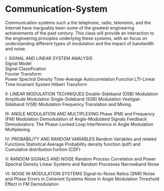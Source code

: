 # Communication-System

Communication systems such a the telephone, radio, television, and the Internet have inarguably been some of the greatest engineering achievements of the past century. This class will provide an interaction to the engineering principles underlying these systems, with an focus on understanding different types of modulation and the impact of bandwidth and noise.

I: SIGNAL AND LINEAR SYSTEM ANALYSIS  
   Signal Model  
   Signal Classification   
   Fourier Transform  
   Power Spectral Density
   Time-Average Autocorrelation Function
   LTI-Linear Time Invariant System
   Hilbert Transform

II: LINEAR MODULATION TECHNIQUES
   Double-Sideband (DSB) Modulation
   Amplitude Modulation
   Single-Sideband (SSB) Modulation
   Vestigial-Sideband (VSB) Modulation
   Frequency Translation and Mixing

III: ANGLE MODULATION AND MULTIPLEXING
   Phase (PM) and Frequency (FM) Modulation
   Demodulation of Angle-Modulated Signals
   Feedback Demodulators: The Phase-Locked Loop
   Interference in Angle Modulation
   Multiplexing

IV: PROBABILITY AND RANDOM VARIABLES
   Random Variables and related Functions
   Statisitcal Average
   Probability density function (pdf) and Cumulative distribution funtion (CDF)
   
V: RANDOM SIGNALS AND NOISE
   Random Process 
   Correlation and Power Spectral Density
   Linear Systems and Random Processes
   Narrowband Noise
   
   
VI: NOISE IN MODULATION SYSTEMS
   Signal-to-Noise Ratios (SNR)
   Noise and Phase Errors in Coherent Systems
   Noise in Angle Modulation
   Threshold Effect in FM Demodulation
